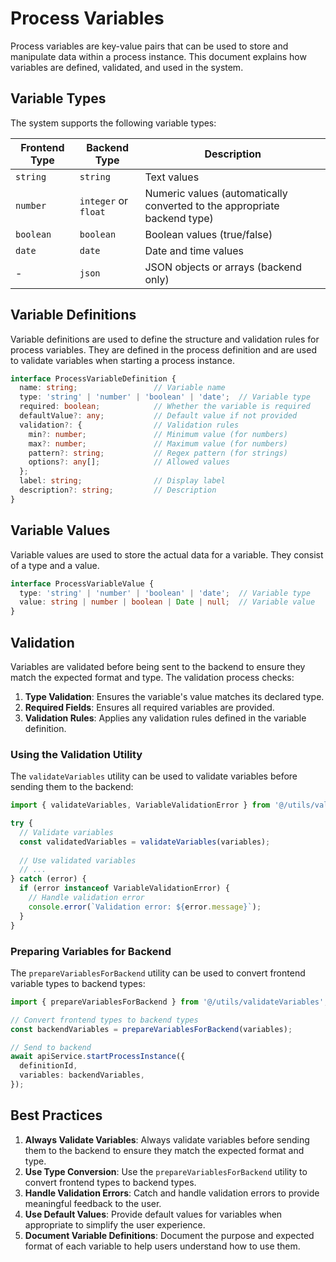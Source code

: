 # Process Variables

Process variables are key-value pairs that can be used to store and manipulate data within a process instance. This document explains how variables are defined, validated, and used in the system.

## Variable Types

The system supports the following variable types:

| Frontend Type | Backend Type | Description |
|---------------|--------------|-------------|
| `string`      | `string`     | Text values |
| `number`      | `integer` or `float` | Numeric values (automatically converted to the appropriate backend type) |
| `boolean`     | `boolean`    | Boolean values (true/false) |
| `date`        | `date`       | Date and time values |
| -             | `json`       | JSON objects or arrays (backend only) |

## Variable Definitions

Variable definitions are used to define the structure and validation rules for process variables. They are defined in the process definition and are used to validate variables when starting a process instance.

```typescript
interface ProcessVariableDefinition {
  name: string;                 // Variable name
  type: 'string' | 'number' | 'boolean' | 'date';  // Variable type
  required: boolean;            // Whether the variable is required
  defaultValue?: any;           // Default value if not provided
  validation?: {                // Validation rules
    min?: number;               // Minimum value (for numbers)
    max?: number;               // Maximum value (for numbers)
    pattern?: string;           // Regex pattern (for strings)
    options?: any[];            // Allowed values
  };
  label: string;                // Display label
  description?: string;         // Description
}
```

## Variable Values

Variable values are used to store the actual data for a variable. They consist of a type and a value.

```typescript
interface ProcessVariableValue {
  type: 'string' | 'number' | 'boolean' | 'date';  // Variable type
  value: string | number | boolean | Date | null;  // Variable value
}
```

## Validation

Variables are validated before being sent to the backend to ensure they match the expected format and type. The validation process checks:

1. **Type Validation**: Ensures the variable's value matches its declared type.
2. **Required Fields**: Ensures all required variables are provided.
3. **Validation Rules**: Applies any validation rules defined in the variable definition.

### Using the Validation Utility

The `validateVariables` utility can be used to validate variables before sending them to the backend:

```typescript
import { validateVariables, VariableValidationError } from '@/utils/validateVariables';

try {
  // Validate variables
  const validatedVariables = validateVariables(variables);
  
  // Use validated variables
  // ...
} catch (error) {
  if (error instanceof VariableValidationError) {
    // Handle validation error
    console.error(`Validation error: ${error.message}`);
  }
}
```

### Preparing Variables for Backend

The `prepareVariablesForBackend` utility can be used to convert frontend variable types to backend types:

```typescript
import { prepareVariablesForBackend } from '@/utils/validateVariables';

// Convert frontend types to backend types
const backendVariables = prepareVariablesForBackend(variables);

// Send to backend
await apiService.startProcessInstance({
  definitionId,
  variables: backendVariables,
});
```

## Best Practices

1. **Always Validate Variables**: Always validate variables before sending them to the backend to ensure they match the expected format and type.
2. **Use Type Conversion**: Use the `prepareVariablesForBackend` utility to convert frontend types to backend types.
3. **Handle Validation Errors**: Catch and handle validation errors to provide meaningful feedback to the user.
4. **Use Default Values**: Provide default values for variables when appropriate to simplify the user experience.
5. **Document Variable Definitions**: Document the purpose and expected format of each variable to help users understand how to use them.

